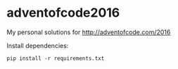 # adventofcode2016

My personal solutions for http://adventofcode.com/2016

Install dependencies:
```
pip install -r requirements.txt
```
